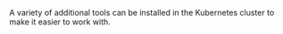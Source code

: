 A variety of additional tools can be installed in the Kubernetes cluster to make it easier to work with.